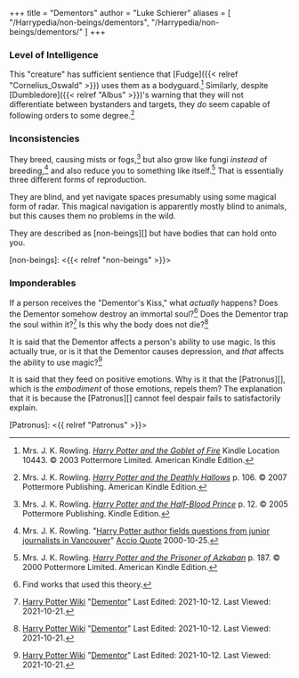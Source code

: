 +++
title = "Dementors"
author = "Luke Schierer"
aliases = [
  "/Harrypedia/non-beings/dementors",
  "/Harrypedia/non-beings/dementors/"
]
+++

### Level of Intelligence 

This "creature" has sufficient sentience that [Fudge]({{< relref "Cornelius_Oswald" >}}) 
uses them as a bodyguard.[^211021-1]  Similarly, despite [Dumbledore]({{< relref "Albus" >}})'s 
warning that they will not differentiate between bystanders and targets, they
*do* seem capable of following orders to some degree.[^211021-2] 

### Inconsistencies

They breed, causing mists or fogs,[^211021-3] but also grow like fungi *instead*
of breeding,[^211021-4] and also reduce you to something like itself.[^211021-5]
That is essentially three different forms of reproduction.

They are blind, and yet navigate spaces presumably using some magical form of
radar.  This magical navigation is apparently mostly blind to animals, but this
causes them no problems in the wild. 

They are described as [non-beings][] but have bodies that can hold onto you.

[non-beings]: <{{< relref "non-beings" >}}>

### Imponderables

If a person receives the "Dementor's Kiss," what *actually* happens?  Does the
Dementor somehow destroy an immortal soul?[^211020-6]  Does the Dementor trap
the soul within it?[^211021-7]  Is this why the body does not die?[^211021-8]

It is said that the Dementor affects a person's ability to use magic.  Is this
actually true, or is it that the Dementor causes depression, and *that* affects
the ability to use magic?[^211021-9]

It is said that they feed on positive emotions.  Why is it that the
[Patronus][], which is the *embodiment* of those emotions, repels them?  The
explanation that it is because the [Patronus][] cannot feel despair fails to
satisfactorily explain. 

[Patronus]: <{{ relref "Patronus" >}}>

[^211021-9]: [Harry Potter Wiki](https://harrypotter.fandom.com/wiki)
    "[Dementor](https://harrypotter.fandom.com/wiki/Dementor)"
    Last Edited: 2021-10-12. Last Viewed: 2021-10-21.

[^211021-8]: [Harry Potter Wiki](https://harrypotter.fandom.com/wiki)
    "[Dementor](https://harrypotter.fandom.com/wiki/Dementor)"
    Last Edited: 2021-10-12. Last Viewed: 2021-10-21.

[^211021-7]: [Harry Potter Wiki](https://harrypotter.fandom.com/wiki)
    "[Dementor](https://harrypotter.fandom.com/wiki/Dementor)"
    Last Edited: 2021-10-12. Last Viewed: 2021-10-21.

[^211020-6]: Find works that used this theory.

[^211021-5]: Mrs. J. K. Rowling.
    _[Harry Potter and the Prisoner of Azkaban](https://www.goodreads.com/book/show/5.Harry_Potter_and_the_Prisoner_of_Azkaban)_
    p. 187. © 2000 Pottermore Limited. American Kindle Edition. 

[^211021-4]: Mrs. J. K. Rowling.
    "[Harry Potter author fields questions from junior journalists in
    Vancouver](http://www.accio-quote.org/articles/2000/1000-canadianpress-moore.htm)"
    [Accio Quote](http://www.accio-quote.org) 2000-10-25. 

[^211021-3]: Mrs. J. K. Rowling.
    _[Harry Potter and the Half-Blood Prince](https://www.goodreads.com/book/show/1.Harry_Potter_and_the_Half_Blood_Prince)_
    p. 12. © 2005 Pottermore Publishing. Kindle Edition. 

[^211021-2]: Mrs. J. K. Rowling.
    _[Harry Potter and the Deathly Hallows](https://www.goodreads.com/book/show/136251.Harry_Potter_and_the_Deathly_Hallows)_
    p. 106. © 2007 Pottermore Publishing. American Kindle Edition. 

[^211021-1]: Mrs. J. K. Rowling.
    _[Harry Potter and the Goblet of Fire](https://www.goodreads.com/book/show/6.Harry_Potter_and_the_Goblet_of_Fire)_ 
    Kindle Location 10443. © 2003 Pottermore Limited. American Kindle Edition. 

